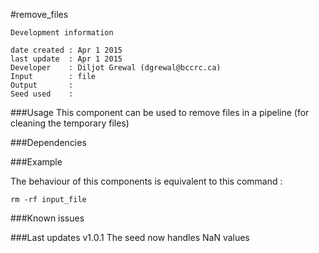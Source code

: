 #remove_files


```
Development information

date created : Apr 1 2015
last update  : Apr 1 2015
Developer    : Diljot Grewal (dgrewal@bccrc.ca)
Input        : file
Output       : 
Seed used    : 

```


###Usage
This component can be used to remove files in a pipeline (for cleaning the temporary files)

###Dependencies



###Example

The behaviour of this components is equivalent to this command :

`rm -rf input_file`



###Known issues



###Last updates
v1.0.1 The seed now handles NaN values 


